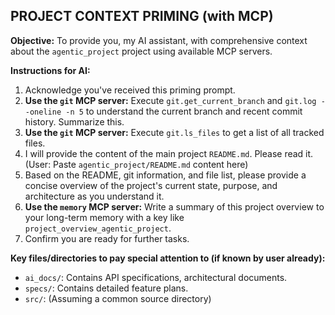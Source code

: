 ## PROJECT CONTEXT PRIMING (with MCP) ##

**Objective:** To provide you, my AI assistant, with comprehensive context about the `agentic_project` project using available MCP servers.

**Instructions for AI:**
1.  Acknowledge you've received this priming prompt.
2.  **Use the `git` MCP server:** Execute `git.get_current_branch` and `git.log --oneline -n 5` to understand the current branch and recent commit history. Summarize this.
3.  **Use the `git` MCP server:** Execute `git.ls_files` to get a list of all tracked files.
4.  I will provide the content of the main project `README.md`. Please read it.
    (User: Paste `agentic_project/README.md` content here)
5.  Based on the README, git information, and file list, please provide a concise overview of the project's current state, purpose, and architecture as you understand it.
6.  **Use the `memory` MCP server:** Write a summary of this project overview to your long-term memory with a key like `project_overview_agentic_project`.
7.  Confirm you are ready for further tasks.

**Key files/directories to pay special attention to (if known by user already):**
*   `ai_docs/`: Contains API specifications, architectural documents.
*   `specs/`: Contains detailed feature plans.
*   `src/`: (Assuming a common source directory)
